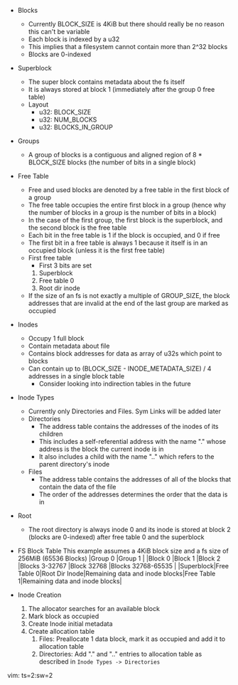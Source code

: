 * Blocks
  - Currently BLOCK_SIZE is 4KiB but there should really be no reason this can't be variable
  - Each block is indexed by a u32
  - This implies that a filesystem cannot contain more than 2^32 blocks
  - Blocks are 0-indexed

* Superblock
  - The super block contains metadata about the fs itself
  - It is always stored at block 1 (immediately after the group 0 free table)
  - Layout
    - u32: BLOCK_SIZE
    - u32: NUM_BLOCKS
    - u32: BLOCKS_IN_GROUP

* Groups
  - A group of blocks is a contiguous and aligned region of 8 * BLOCK_SIZE blocks (the number of bits in a single block)

* Free Table
  - Free and used blocks are denoted by a free table in the first block of a group
  - The free table occupies the entire first block in a group (hence why the number of blocks in a group is the number of bits in a block)
  - In the case of the first group, the first block is the superblock, and the second block is the free table
  - Each bit in the free table is 1 if the block is occupied, and 0 if free
  - The first bit in a free table is always 1 because it itself is in an occupied block (unless it is the first free table)
  - First free table
    - First 3 bits are set
    1. Superblock
    1. Free table 0
    1. Root dir inode
  - If the size of an fs is not exactly a multiple of GROUP_SIZE, the block addresses that are invalid at the end of the last group are marked as occupied

* Inodes
  - Occupy 1 full block
  - Contain metadata about file
  - Contains block addresses for data as array of u32s which point to blocks
  - Can contain up to (BLOCK_SIZE - INODE_METADATA_SIZE) / 4 addresses in a single block table
    - Consider looking into indirection tables in the future

* Inode Types
  - Currently only Directories and Files. Sym Links will be added later
  - Directories
    - The address table contains the addresses of the inodes of its children
    - This includes a self-referential address with the name "." whose address is the block the current inode is in
    - It also includes a child with the name ".." which refers to the parent directory's inode
  - Files
    - The address table contains the addresses of all of the blocks that contain the data of the file
    - The order of the addresses determines the order that the data is in

* Root
  - The root directory is always inode 0 and its inode is stored at block 2 (blocks are 0-indexed) after free table 0 and the superblock

* FS Block Table
  This example assumes a 4KiB block size and a fs size of 256MiB (65536 Blocks)
  |Group 0                                                               |Group 1                                     |
  |Block 0   |Block 1     |Block 2       |Blocks 3-32767                 |Block 32768 |Blocks 32768-65535             |
  |Superblock|Free Table 0|Root Dir Inode|Remaining data and inode blocks|Free Table 1|Remaining data and inode blocks|

* Inode Creation
  1. The allocator searches for an available block
  2. Mark block as occupied
  3. Create Inode initial metadata
  4. Create allocation table
     1. Files: Preallocate 1 data block, mark it as occupied and add it to allocation table
     2. Directories: Add "." and ".." entries to allocation table as described in `Inode Types -> Directories`

vim: ts=2:sw=2
